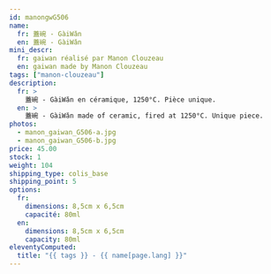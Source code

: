 ```yaml
---
id: manongwG506
name:
  fr: 蓋碗 - GàiWǎn
  en: 蓋碗 - GàiWǎn
mini_descr:
  fr: gaiwan réalisé par Manon Clouzeau
  en: gaiwan made by Manon Clouzeau
tags: ["manon-clouzeau"]
description:
  fr: >
    蓋碗 - GàiWǎn en céramique, 1250°C. Pièce unique.
  en: >
    蓋碗 - GàiWǎn made of ceramic, fired at 1250°C. Unique piece.
photos:
  - manon_gaiwan_G506-a.jpg
  - manon_gaiwan_G506-b.jpg
price: 45.00
stock: 1
weight: 104
shipping_type: colis_base
shipping_point: 5
options:
  fr:
    dimensions: 8,5cm x 6,5cm
    capacité: 80ml
  en:
    dimensions: 8,5cm x 6,5cm
    capacity: 80ml
eleventyComputed:
  title: "{{ tags }} - {{ name[page.lang] }}"
---
```

